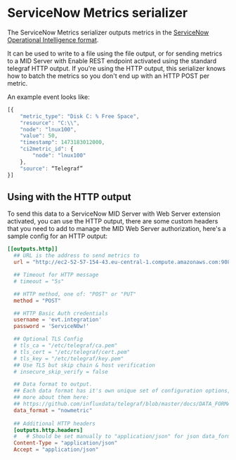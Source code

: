 # ServiceNow Metrics serializer

The ServiceNow Metrics serializer outputs metrics in the [ServiceNow Operational Intelligence format][ServiceNow-format].

It can be used to write to a file using the file output, or for sending metrics to a MID Server with Enable REST endpoint activated using the standard telegraf HTTP output.
If you're using the HTTP output, this serializer knows how to batch the metrics so you don't end up with an HTTP POST per metric.

[ServiceNow-format]: https://docs.servicenow.com/bundle/london-it-operations-management/page/product/event-management/reference/mid-POST-metrics.html


An example event looks like:
```javascript
[{
    "metric_type": "Disk C: % Free Space",
    "resource": "C:\\",
    "node": "lnux100",
    "value": 50,
    "timestamp": 1473183012000,
    "ci2metric_id": {
        "node": "lnux100"
    },
    "source": “Telegraf”
}]
```
## Using with the HTTP output

To send this data to a ServiceNow MID Server with Web Server extension activated, you can use the HTTP output, there are some custom headers that you need to add to manage the MID Web Server authorization, here's a sample config for an HTTP output:

```toml
[[outputs.http]]
  ## URL is the address to send metrics to
  url = "http://ec2-52-57-154-43.eu-central-1.compute.amazonaws.com:9082/api/mid/sa/metrics"

  ## Timeout for HTTP message
  # timeout = "5s"

  ## HTTP method, one of: "POST" or "PUT"
  method = "POST"

  ## HTTP Basic Auth credentials
  username = 'evt.integration'
  password = 'ServiceN0w!'

  ## Optional TLS Config
  # tls_ca = "/etc/telegraf/ca.pem"
  # tls_cert = "/etc/telegraf/cert.pem"
  # tls_key = "/etc/telegraf/key.pem"
  ## Use TLS but skip chain & host verification
  # insecure_skip_verify = false

  ## Data format to output.
  ## Each data format has it's own unique set of configuration options, read
  ## more about them here:
  ## https://github.com/influxdata/telegraf/blob/master/docs/DATA_FORMATS_OUTPUT.md
  data_format = "nowmetric"
  
  ## Additional HTTP headers
  [outputs.http.headers]
  #   # Should be set manually to "application/json" for json data_format
  Content-Type = "application/json"
  Accept = "application/json"
```
